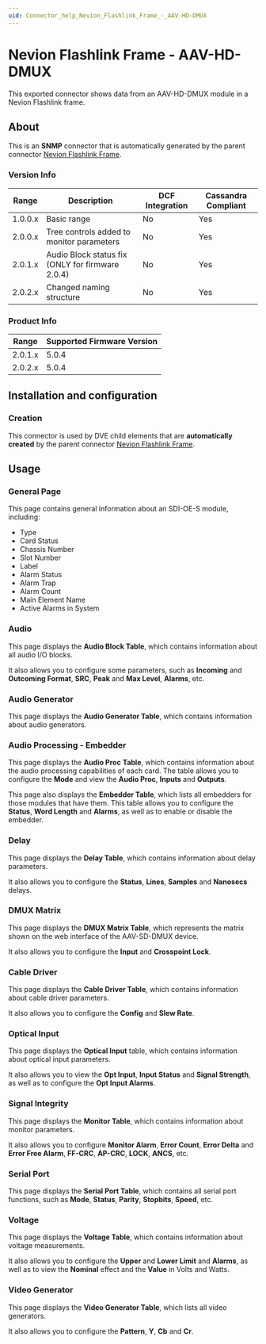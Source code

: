 ```yaml
---
uid: Connector_help_Nevion_Flashlink_Frame_-_AAV-HD-DMUX
---
```


# Nevion Flashlink Frame - AAV-HD-DMUX

This exported connector shows data from an AAV-HD-DMUX module in a Nevion Flashlink frame.

## About

This is an **SNMP** connector that is automatically generated by the parent connector [Nevion Flashlink Frame](xref:Connector_help_Nevion_Flashlink_Frame).

### Version Info

| **Range** | **Description**                                  | **DCF Integration** | **Cassandra Compliant** |
|------------------|--------------------------------------------------|---------------------|-------------------------|
| 1.0.0.x          | Basic range                                      | No                  | Yes                     |
| 2.0.0.x          | Tree controls added to monitor parameters        | No                  | Yes                     |
| 2.0.1.x          | Audio Block status fix (ONLY for firmware 2.0.4) | No                  | Yes                     |
| 2.0.2.x          | Changed naming structure                         | No                  | Yes                     |

### Product Info

| Range | Supported Firmware Version |
|------------------|-----------------------------|
| 2.0.1.x          | 5.0.4                       |
| 2.0.2.x          | 5.0.4                       |

## Installation and configuration

### Creation

This connector is used by DVE child elements that are **automatically created** by the parent connector [Nevion Flashlink Frame](xref:Connector_help_Nevion_Flashlink_Frame).

## Usage

### General Page

This page contains general information about an SDI-OE-S module, including:

- Type
- Card Status
- Chassis Number
- Slot Number
- Label
- Alarm Status
- Alarm Trap
- Alarm Count
- Main Element Name
- Active Alarms in System

### Audio

This page displays the **Audio Block Table**, which contains information about all audio I/O blocks.

It also allows you to configure some parameters, such as **Incoming** and **Outcoming Format**, **SRC**, **Peak** and **Max Level**, **Alarms**, etc.

### Audio Generator

This page displays the **Audio Generator Table**, which contains information about audio generators.

### Audio Processing - Embedder

This page displays the **Audio Proc** **Table**, which contains information about the audio processing capabilities of each card. The table allows you to configure the **Mode** and view the **Audio Proc**, **Inputs** and **Outputs**.

This page also displays the **Embedder Table**, which lists all embedders for those modules that have them. This table allows you to configure the **Status**, **Word Length** and **Alarms**, as well as to enable or disable the embedder.

### Delay

This page displays the **Delay Table**, which contains information about delay parameters.

It also allows you to configure the **Status**, **Lines**, **Samples** and **Nanosecs** delays.

### DMUX Matrix

This page displays the **DMUX Matrix Table**, which represents the matrix shown on the web interface of the AAV-SD-DMUX device.

It also allows you to configure the **Input** and **Crosspoint Lock**.

### Cable Driver

This page displays the **Cable Driver Table**, which contains information about cable driver parameters.

It also allows you to configure the **Config** and **Slew Rate**.

### Optical Input

This page displays the **Optical Input** table, which contains information about optical input parameters.

It also allows you to view the **Opt Input**, **Input Status** and **Signal Strength**, as well as to configure the **Opt Input Alarms**.

### Signal Integrity

This page displays the **Monitor Table**, which contains information about monitor parameters.

It also allows you to configure **Monitor Alarm**, **Error Count**, **Error Delta** and **Error Free Alarm**, **FF-CRC**, **AP-CRC**, **LOCK**, **ANCS**, etc.

### Serial Port

This page displays the **Serial Port Table**, which contains all serial port functions, such as **Mode**, **Status**, **Parity**, **Stopbits**, **Speed**, etc.

### Voltage

This page displays the **Voltage Table**, which contains information about voltage measurements.

It also allows you to configure the **Upper** and **Lower Limit** and **Alarms**, as well as to view the **Nominal** effect and the **Value** in Volts and Watts.

### Video Generator

This page displays the **Video Generator Table**, which lists all video generators.

It also allows you to configure the **Pattern**, **Y**, **Cb** and **Cr**.
